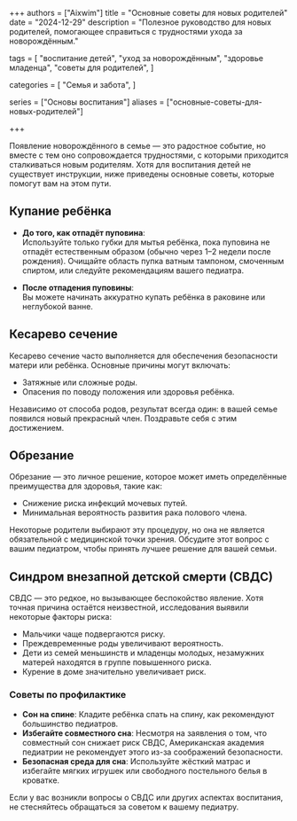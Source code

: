+++
authors = ["Aixwim"]
title = "Основные советы для новых родителей"
date = "2024-12-29"
description = "Полезное руководство для новых родителей, помогающее справиться с трудностями ухода за новорождённым."

tags = [
"воспитание детей",
"уход за новорождённым",
"здоровье младенца",
"советы для родителей",
]

categories = [
"Семья и забота",
]

series = ["Основы воспитания"]
aliases = ["основные-советы-для-новых-родителей"]

+++

Появление новорождённого в семье — это радостное событие, но вместе с тем оно сопровождается трудностями, с которыми приходится сталкиваться новым родителям. Хотя для воспитания детей не существует инструкции, ниже приведены основные советы, которые помогут вам на этом пути.

<!--more-->

## Купание ребёнка

- **До того, как отпадёт пуповина**:  
  Используйте только губки для мытья ребёнка, пока пуповина не отпадёт естественным образом (обычно через 1–2 недели после рождения). Очищайте область пупка ватным тампоном, смоченным спиртом, или следуйте рекомендациям вашего педиатра.

- **После отпадения пуповины**:  
  Вы можете начинать аккуратно купать ребёнка в раковине или неглубокой ванне.

## Кесарево сечение

Кесарево сечение часто выполняется для обеспечения безопасности матери или ребёнка. Основные причины могут включать:

- Затяжные или сложные роды.  
- Опасения по поводу положения или здоровья ребёнка.  

Независимо от способа родов, результат всегда один: в вашей семье появился новый прекрасный член. Поздравьте себя с этим достижением.

## Обрезание

Обрезание — это личное решение, которое может иметь определённые преимущества для здоровья, такие как:

- Снижение риска инфекций мочевых путей.  
- Минимальная вероятность развития рака полового члена.  

Некоторые родители выбирают эту процедуру, но она не является обязательной с медицинской точки зрения. Обсудите этот вопрос с вашим педиатром, чтобы принять лучшее решение для вашей семьи.

## Синдром внезапной детской смерти (СВДС)

СВДС — это редкое, но вызывающее беспокойство явление. Хотя точная причина остаётся неизвестной, исследования выявили некоторые факторы риска:

- Мальчики чаще подвергаются риску.  
- Преждевременные роды увеличивают вероятность.  
- Дети из семей меньшинств и младенцы молодых, незамужних матерей находятся в группе повышенного риска.  
- Курение в доме значительно увеличивает риск.  

### Советы по профилактике

- **Сон на спине**: Кладите ребёнка спать на спину, как рекомендуют большинство педиатров.  
- **Избегайте совместного сна**: Несмотря на заявления о том, что совместный сон снижает риск СВДС, Американская академия педиатрии не рекомендует этого из-за соображений безопасности.  
- **Безопасная среда для сна**: Используйте жёсткий матрас и избегайте мягких игрушек или свободного постельного белья в кроватке.

Если у вас возникли вопросы о СВДС или других аспектах воспитания, не стесняйтесь обращаться за советом к вашему педиатру.
